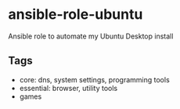 # ansible-role-ubuntu
Ansible role to automate my Ubuntu Desktop install

## Tags
- core: dns, system settings, programming tools
- essential: browser, utility tools
- games
